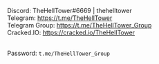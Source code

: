 Discord: TheHellTower#6669 | thehelltower<br>
Telegram: https://t.me/TheHellTower<br>
Telegram Group: https://t.me/TheHellTower_Group<br>
Cracked.IO: https://cracked.io/TheHellTower<br><br>

Password: `t.me/TheHellTower_Group`

